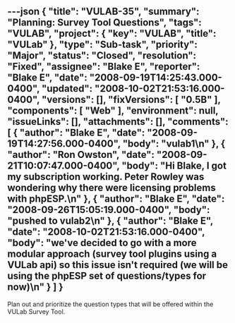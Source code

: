 ---json
{
  "title": "VULAB-35",
  "summary": "Planning: Survey Tool Questions",
  "tags": "VULAB",
  "project": {
    "key": "VULAB",
    "title": "VULab"
  },
  "type": "Sub-task",
  "priority": "Major",
  "status": "Closed",
  "resolution": "Fixed",
  "assignee": "Blake E",
  "reporter": "Blake E",
  "date": "2008-09-19T14:25:43.000-0400",
  "updated": "2008-10-02T21:53:16.000-0400",
  "versions": [],
  "fixVersions": [
    "0.5B"
  ],
  "components": [
    "Web"
  ],
  "environment": null,
  "issueLinks": [],
  "attachments": [],
  "comments": [
    {
      "author": "Blake E",
      "date": "2008-09-19T14:27:56.000-0400",
      "body": "vulab1\n"
    },
    {
      "author": "Ron Owston",
      "date": "2008-09-21T10:07:47.000-0400",
      "body": "Hi Blake, I got my subscription working. Peter Rowley was wondering why there were licensing problems with phpESP.\n"
    },
    {
      "author": "Blake E",
      "date": "2008-09-26T15:05:19.000-0400",
      "body": "pushed to vulab2\n"
    },
    {
      "author": "Blake E",
      "date": "2008-10-02T21:53:16.000-0400",
      "body": "we've decided to go with a more modular approach (survey tool plugins using a VULab api) so this issue isn't required (we will be using the phpESP set of questions/types for now)\n"
    }
  ]
}
---
Plan out and prioritize the question types that will be offered within the VULab Survey Tool.

        